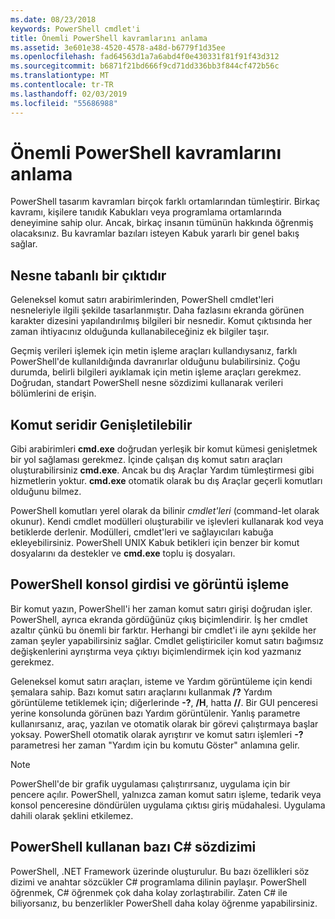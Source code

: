 ```yaml
---
ms.date: 08/23/2018
keywords: PowerShell cmdlet'i
title: Önemli PowerShell kavramlarını anlama
ms.assetid: 3e601e38-4520-4578-a48d-b6779f1d35ee
ms.openlocfilehash: fad64563d1a7a6abd4f0e430331f81f91f43d312
ms.sourcegitcommit: b6871f21bd666f9cd71dd336bb3f844cf472b56c
ms.translationtype: MT
ms.contentlocale: tr-TR
ms.lasthandoff: 02/03/2019
ms.locfileid: "55686988"
---
```

# <a name="understanding-important-powershell-concepts"></a>Önemli PowerShell kavramlarını anlama

PowerShell tasarım kavramları birçok farklı ortamlarından tümleştirir. Birkaç kavramı, kişilere tanıdık Kabukları veya programlama ortamlarında deneyimine sahip olur. Ancak, birkaç insanın tümünün hakkında öğrenmiş olacaksınız. Bu kavramlar bazıları isteyen Kabuk yararlı bir genel bakış sağlar.

## <a name="output-is-object-based"></a>Nesne tabanlı bir çıktıdır

Geleneksel komut satırı arabirimlerinden, PowerShell cmdlet'leri nesneleriyle ilgili şekilde tasarlanmıştır.
Daha fazlasını ekranda görünen karakter dizesini yapılandırılmış bilgileri bir nesnedir. Komut çıktısında her zaman ihtiyacınız olduğunda kullanabileceğiniz ek bilgiler taşır.

Geçmiş verileri işlemek için metin işleme araçları kullandıysanız, farklı PowerShell'de kullanıldığında davranırlar olduğunu bulabilirsiniz. Çoğu durumda, belirli bilgileri ayıklamak için metin işleme araçları gerekmez. Doğrudan, standart PowerShell nesne sözdizimi kullanarak verileri bölümlerini de erişin.

## <a name="the-command-family-is-extensible"></a>Komut seridir Genişletilebilir

Gibi arabirimleri **cmd.exe** doğrudan yerleşik bir komut kümesi genişletmek bir yol sağlaması gerekmez. İçinde çalışan dış komut satırı araçları oluşturabilirsiniz **cmd.exe**. Ancak bu dış Araçlar Yardım tümleştirmesi gibi hizmetlerin yoktur. **cmd.exe** otomatik olarak bu dış Araçlar geçerli komutları olduğunu bilmez.

PowerShell komutları yerel olarak da bilinir *cmdlet'leri* (command-let olarak okunur). Kendi cmdlet modülleri oluşturabilir ve işlevleri kullanarak kod veya betiklerde derlenir. Modülleri, cmdlet'leri ve sağlayıcıları kabuğa ekleyebilirsiniz. PowerShell UNIX Kabuk betikleri için benzer bir komut dosyalarını da destekler ve **cmd.exe** toplu iş dosyaları.

## <a name="powershell-handles-console-input-and-display"></a>PowerShell konsol girdisi ve görüntü işleme

Bir komut yazın, PowerShell'i her zaman komut satırı girişi doğrudan işler. PowerShell, ayrıca ekranda gördüğünüz çıkış biçimlendirir. İş her cmdlet azaltır çünkü bu önemli bir farktır. Herhangi bir cmdlet'i ile aynı şekilde her zaman şeyler yapabilirsiniz sağlar. Cmdlet geliştiriciler komut satırı bağımsız değişkenlerini ayrıştırma veya çıktıyı biçimlendirmek için kod yazmanız gerekmez.

Geleneksel komut satırı araçları, isteme ve Yardım görüntüleme için kendi şemalara sahip. Bazı komut satırı araçlarını kullanmak **/?** Yardım görüntüleme tetiklemek için; diğerlerinde **-?**, **/H**, hatta **//**. Bir GUI penceresi yerine konsolunda görünen bazı Yardım görüntülenir. Yanlış parametre kullanırsanız, araç, yazılan ve otomatik olarak bir görevi çalıştırmaya başlar yoksay.
PowerShell otomatik olarak ayrıştırır ve komut satırı işlemleri **-?** parametresi her zaman "Yardım için bu komutu Göster" anlamına gelir.

> [!NOTE]
> PowerShell'de bir grafik uygulaması çalıştırırsanız, uygulama için bir pencere açılır.
> PowerShell, yalnızca zaman komut satırı işleme, tedarik veya konsol penceresine döndürülen uygulama çıktısı giriş müdahalesi. Uygulama dahili olarak şeklini etkilemez.

## <a name="powershell-uses-some-c-syntax"></a>PowerShell kullanan bazı C# sözdizimi

PowerShell, .NET Framework üzerinde oluşturulur. Bu bazı özellikleri söz dizimi ve anahtar sözcükler C# programlama dilinin paylaşır. PowerShell öğrenmek, C# öğrenmek çok daha kolay zorlaştırabilir. Zaten C# ile biliyorsanız, bu benzerlikler PowerShell daha kolay öğrenme yapabilirsiniz.
